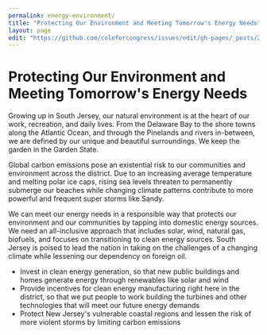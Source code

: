 ```yaml
---
permalink: energy-environment/
title: "Protecting Our Environment and Meeting Tomorrow's Energy Needs"
layout: page
edit: "https://github.com/coleforcongress/issues/edit/gh-pages/_posts/2014-01-03-energy-environment.md"
---
```


# Protecting Our Environment and Meeting Tomorrow's Energy Needs

Growing up in South Jersey, our natural environment is at the heart of our work, recreation, and daily lives. From the Delaware Bay to the shore towns along the Atlantic Ocean, and through the Pinelands and rivers in-between, we are defined by our unique and beautiful surroundings. We keep the garden in the Garden State.

Global carbon emissions pose an existential risk to our communities and environment across the district.  Due to an increasing average temperature and melting polar ice caps, rising sea levels threaten to permanently submerge our beaches while changing climate patterns contribute to more powerful and frequent super storms like Sandy.

We can meet our energy needs in a responsible way that protects our environment and our communities by tapping into domestic energy sources. We need an all-inclusive approach that includes solar, wind, natural gas, biofuels, and focuses on transitioning to clean energy sources. South Jersey is poised to lead the nation in taking on the challenges of a changing climate while lessening our dependency on foreign oil.

- Invest in clean energy generation, so that new public buildings and homes generate energy through renewables like solar and wind
- Provide incentives for clean energy manufacturing right here in the district, so that we put people to work building the turbines and other technologies that will meet our future energy demands
- Protect New Jersey's vulnerable coastal regions and lessen the risk of more violent storms by limiting carbon emissions

